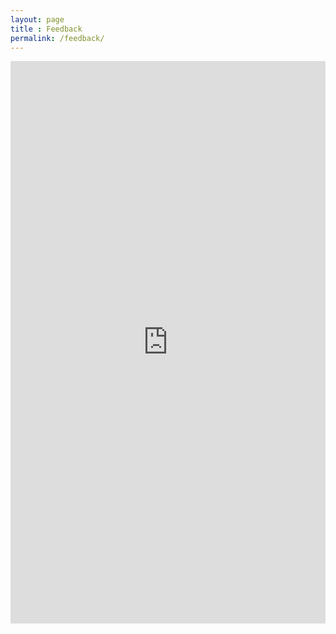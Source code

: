 ```yaml
---
layout: page
title : Feedback
permalink: /feedback/
---
```


<iframe width="100%" height="900" src="https://docs.google.com/forms/d/e/1FAIpQLSebFqj9f-GubinXID_XcJ1CFBJ6PrOH1aokELKbjznIxRl-ug/viewform?usp=sf_link" frameborder="0" allowfullscreen ></iframe>


